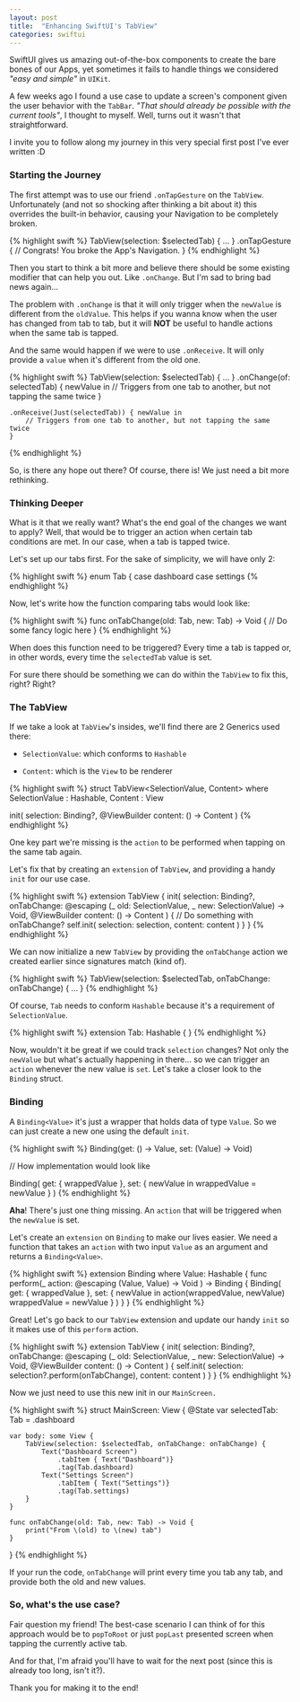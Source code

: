 ```yaml
---
layout: post
title:  "Enhancing SwiftUI's TabView"
categories: swiftui
---
```

SwiftUI gives us amazing out-of-the-box components to create the bare bones of our Apps, yet sometimes it fails to handle things we considered *"easy and simple"* in `UIKit`.

A few weeks ago I found a use case to update a screen's component given the user behavior with the `TabBar`. *"That should already be possible with the current tools"*, I thought to myself. Well, turns out it wasn't that straightforward.

I invite you to follow along my journey in this very special first post I've ever written :D

### Starting the Journey

The first attempt was to use our friend `.onTapGesture` on the `TabView`. Unfortunately (and not so shocking after thinking a bit about it) this overrides the built-in behavior, causing your Navigation to be completely broken.

{% highlight swift %}
TabView(selection: $selectedTab) { ... }
    .onTapGesture {
        // Congrats! You broke the App's Navigation.
    }
{% endhighlight %}

Then you start to think a bit more and believe there should be some existing modifier that can help you out. Like `.onChange`. But I'm sad to bring bad news again...

The problem with `.onChange` is that it will only trigger when the `newValue` is different from the `oldValue`. This helps if you wanna know when the user has changed from tab to tab, but it will **NOT** be useful to handle actions when the same tab is tapped.

And the same would happen if we were to use `.onReceive`. It will only provide a `value` when it's different from the old one.

{% highlight swift %}
TabView(selection: $selectedTab) { ... }
    .onChange(of: selectedTab) { newValue in
        // Triggers from one tab to another, but not tapping the same twice
    }

    .onReceive(Just(selectedTab)) { newValue in
        // Triggers from one tab to another, but not tapping the same twice
    }
{% endhighlight %}

So, is there any hope out there? Of course, there is! We just need a bit more rethinking.

### Thinking Deeper

What is it that we really want? What's the end goal of the changes we want to apply? Well, that would be to trigger an action when certain tab conditions are met. In our case, when a tab is tapped twice.

Let's set up our tabs first. For the sake of simplicity, we will have only 2:

{% highlight swift %}
enum Tab {
    case dashboard
    case settings
{% endhighlight %}

Now, let's write how the function comparing tabs would look like:

{% highlight swift %}
func onTabChange(old: Tab, new: Tab) -> Void {
    // Do some fancy logic here
}
{% endhighlight %}

When does this function need to be triggered? Every time a tab is tapped or, in other words, every time the `selectedTab` value is set.

For sure there should be something we can do within the `TabView` to fix this, right? Right?

### The TabView

If we take a look at `TabView`'s insides, we'll find there are 2 Generics used there:

* `SelectionValue`: which conforms to `Hashable`
    
* `Content`: which is the `View` to be renderer
    

{% highlight swift %}
struct TabView<SelectionValue, Content> where SelectionValue : Hashable, Content : View

init(
    selection: Binding<SelectionValue>?, 
    @ViewBuilder content: () -> Content
)
{% endhighlight %}

One key part we're missing is the `action` to be performed when tapping on the same tab again.

Let's fix that by creating an `extension` of `TabView`, and providing a handy `init` for our use case.

{% highlight swift %}
extension TabView {
    init(
        selection: Binding<SelectionValue>?,
        onTabChange: @escaping (_ old: SelectionValue, _ new: SelectionValue) -> Void,
        @ViewBuilder content: () -> Content
    ) {
        // Do something with onTabChange?
        self.init(
            selection: selection,
            content: content
        )
    }
}
{% endhighlight %}

We can now initialize a new `TabView` by providing the `onTabChange` action we created earlier since signatures match (kind of).

{% highlight swift %}
TabView(selection: $selectedTab, onTabChange: onTabChange) { ... }
{% endhighlight %}

Of course, `Tab` needs to conform `Hashable` because it's a requirement of `SelectionValue`.

{% highlight swift %}
extension Tab: Hashable { }
{% endhighlight %}

Now, wouldn't it be great if we could track `selection` changes? Not only the `newValue` but what's actually happening in there... so we can trigger an `action` whenever the new value is `set`. Let's take a closer look to the `Binding` struct.

### Binding

A `Binding<Value>` it's just a wrapper that holds data of type `Value`. So we can just create a new one using the default `init`.

{% highlight swift %}
Binding(get: () -> Value, set: (Value) -> Void)

// How implementation would look like

Binding(
    get: { wrappedValue },
    set: { newValue in
        wrappedValue = newValue
    }
)
{% endhighlight %}

**Aha**! There's just one thing missing. An `action` that will be triggered when the `newValue` is set.

Let's create an `extension` on `Binding` to make our lives easier. We need a function that takes an `action` with two input `Value` as an argument and returns a `Binding<Value>`.

{% highlight swift %}
extension Binding where Value: Hashable {
    func perform(_ action: @escaping (Value, Value) -> Void
    ) -> Binding<Value> {
        Binding(
            get: { wrappedValue },
            set: { newValue in
                action(wrappedValue, newValue)
                wrappedValue = newValue
            }
        )
    }
}
{% endhighlight %}

Great! Let's go back to our `TabView` extension and update our handy `init` so it makes use of this `perform` action.

{% highlight swift %}
extension TabView {
    init(
        selection: Binding<SelectionValue>?,
        onTabChange: @escaping (_ old: SelectionValue, _ new: SelectionValue) -> Void,
        @ViewBuilder content: () -> Content
    ) {
        self.init(
            selection: selection?.perform(onTabChange),
            content: content
        )
    }
}
{% endhighlight %}

Now we just need to use this new init in our `MainScreen.`

{% highlight swift %}
struct MainScreen: View {
    @State var selectedTab: Tab = .dashboard
    
    var body: some View {
        TabView(selection: $selectedTab, onTabChange: onTabChange) {
            Text("Dashboard Screen")
                .tabItem { Text("Dashboard")}
                .tag(Tab.dashboard)
            Text("Settings Screen")
                .tabItem { Text("Settings")}
                .tag(Tab.settings)
        }
    }

    func onTabChange(old: Tab, new: Tab) -> Void {
        print("From \(old) to \(new) tab")
    }
}
{% endhighlight %}

If your run the code, `onTabChange` will print every time you tab any tab, and provide both the old and new values.

### So, what's the use case?

Fair question my friend! The best-case scenario I can think of for this approach would be to `popToRoot` or just `popLast` presented screen when tapping the currently active tab.

And for that, I'm afraid you'll have to wait for the next post (since this is already too long, isn't it?).

Thank you for making it to the end!
